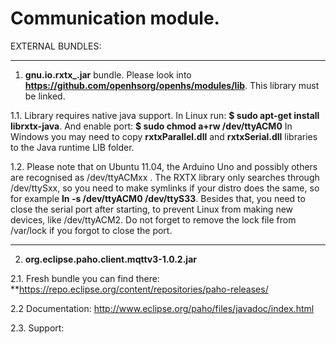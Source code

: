 # Communication module.

EXTERNAL BUNDLES:

---

1. **gnu.io.rxtx_<version>.jar** bundle. Please look into **https://github.com/openhsorg/openhs/modules/lib**. This library must be linked.

1.1. Library requires native java support.
In Linux run: **$ sudo apt-get install librxtx-java**. And enable port: **$ sudo chmod a+rw /dev/ttyACM0**
In Windows you may need to copy **rxtxParallel.dll** and **rxtxSerial.dll** libraries to the Java runtime LIB folder.

1.2. Please note that on Ubuntu 11.04, the Arduino Uno and possibly others are recognised as /dev/ttyACMxx . The RXTX library only searches through /dev/ttySxx, so you need to make symlinks if your distro does the same, so for example **ln -s /dev/ttyACM0 /dev/ttyS33**.
Besides that, you need to close the serial port after starting, to prevent Linux from making new devices, like /dev/ttyACM2. Do not forget to remove the lock file from /var/lock if you forgot to close the port.

---

2. **org.eclipse.paho.client.mqttv3-1.0.2.jar**

2.1. Fresh bundle you can find there: **https://repo.eclipse.org/content/repositories/paho-releases/

2.2  Documentation: http://www.eclipse.org/paho/files/javadoc/index.html

2.3. Support:


